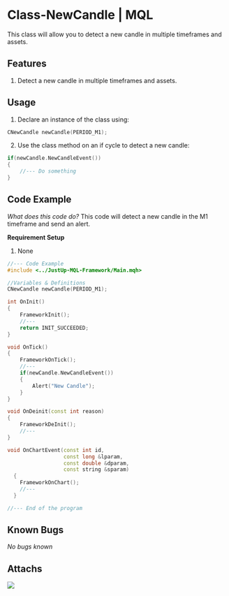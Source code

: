 # Class-NewCandle | MQL
This class will allow you to detect a new candle in multiple timeframes and assets.

## Features
1. Detect a new candle in multiple timeframes and assets.

## Usage
1. Declare an instance of the class using:
```cpp
CNewCandle newCandle(PERIOD_M1);
```
2. Use the class method on an if cycle to detect a new candle:
```cpp
if(newCandle.NewCandleEvent())
{
    //--- Do something
}
```

## Code Example
_What does this code do?_
This code will detect a new candle in the M1 timeframe and send an alert.

**Requirement Setup**
1. None

```cpp
//--- Code Example
#include <../JustUp-MQL-Framework/Main.mqh>

//Variables & Definitions
CNewCandle newCandle(PERIOD_M1);

int OnInit()
{
    FrameworkInit();
    //---
    return INIT_SUCCEEDED;
}

void OnTick()
{
    FrameworkOnTick();
    //---
    if(newCandle.NewCandleEvent())
    {
        Alert("New Candle");
    }
}

void OnDeinit(const int reason)
{
    FrameworkDeInit();
    //---
}

void OnChartEvent(const int id,
                  const long &lparam,
                  const double &dparam,
                  const string &sparam)
  {
    FrameworkOnChart();
    //--- 
  }

//--- End of the program
```

## Known Bugs
_No bugs known_

## Attachs
<img src="Link">